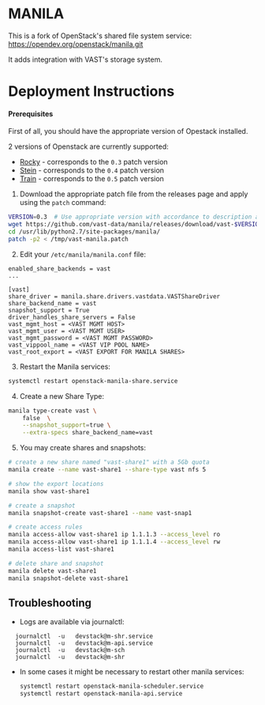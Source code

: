 MANILA
======

This is a fork of OpenStack's shared file system service: https://opendev.org/openstack/manila.git

It adds integration with VAST's storage system.


# Deployment Instructions

#### Prerequisites

First of all, you should have the appropriate version of Opestack installed.

2 versions of Openstack are currently supported:

- [Rocky](https://docs.openstack.org/rocky/) - corresponds to the `0.3` patch version
- [Stein](https://docs.openstack.org/stein/index.html) - corresponds to the `0.4` patch version
- [Train](https://docs.openstack.org/train/index.html) - corresponds to the `0.5` patch version


1. Download the appropriate patch file from the releases page and apply using the `patch` command:

```bash
VERSION=0.3  # Use appropriate version with accordance to description above.
wget https://github.com/vast-data/manila/releases/download/vast-$VERSION/vast-manila.patch -O /tmp/vast-manila.patch
cd /usr/lib/python2.7/site-packages/manila/
patch -p2 < /tmp/vast-manila.patch
```

2. Edit your `/etc/manila/manila.conf` file:
```
enabled_share_backends = vast
...

[vast]
share_driver = manila.share.drivers.vastdata.VASTShareDriver
share_backend_name = vast
snapshot_support = True
driver_handles_share_servers = False
vast_mgmt_host = <VAST MGMT HOST>
vast_mgmt_user = <VAST MGMT USER>
vast_mgmt_password = <VAST MGMT PASSWORD>
vast_vippool_name = <VAST VIP POOL NAME>
vast_root_export = <VAST EXPORT FOR MANILA SHARES>
```

3. Restart the Manila services:
```bash
systemctl restart openstack-manila-share.service
```

4. Create a new Share Type:
```bash
manila type-create vast \
    false  \
    --snapshot_support=true \
    --extra-specs share_backend_name=vast
```

5. You may create shares and snapshots:
```bash
# create a new share named "vast-share1" with a 5Gb quota
manila create --name vast-share1 --share-type vast nfs 5

# show the export locations
manila show vast-share1

# create a snapshot
manila snapshot-create vast-share1 --name vast-snap1

# create access rules
manila access-allow vast-share1 ip 1.1.1.3 --access_level ro
manila access-allow vast-share1 ip 1.1.1.4 --access_level rw
manila access-list vast-share1

# delete share and snapshot
manila delete vast-share1
manila snapshot-delete vast-share1
```

## Troubleshooting

* Logs are available via journalctl:
```
  journalctl  -u   devstack@m-shr.service
  journalctl  -u   devstack@m-api.service
  journalctl  -u   devstack@m-sch
  journalctl  -u   devstack@m-shr
```
* In some cases it might be necessary to restart other manila services:
    ```bash
    systemctl restart openstack-manila-scheduler.service
    systemctl restart openstack-manila-api.service
    ```
